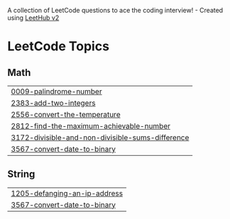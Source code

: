 A collection of LeetCode questions to ace the coding interview! - Created using [LeetHub v2](https://github.com/arunbhardwaj/LeetHub-2.0)
<!---LeetCode Topics Start-->
# LeetCode Topics
## Math
|  |
| ------- |
| [0009-palindrome-number](https://github.com/mnusrat786/Leet-Code/tree/master/0009-palindrome-number) |
| [2383-add-two-integers](https://github.com/mnusrat786/Leet-Code/tree/master/2383-add-two-integers) |
| [2556-convert-the-temperature](https://github.com/mnusrat786/Leet-Code/tree/master/2556-convert-the-temperature) |
| [2812-find-the-maximum-achievable-number](https://github.com/mnusrat786/Leet-Code/tree/master/2812-find-the-maximum-achievable-number) |
| [3172-divisible-and-non-divisible-sums-difference](https://github.com/mnusrat786/Leet-Code/tree/master/3172-divisible-and-non-divisible-sums-difference) |
| [3567-convert-date-to-binary](https://github.com/mnusrat786/Leet-Code/tree/master/3567-convert-date-to-binary) |
## String
|  |
| ------- |
| [1205-defanging-an-ip-address](https://github.com/mnusrat786/Leet-Code/tree/master/1205-defanging-an-ip-address) |
| [3567-convert-date-to-binary](https://github.com/mnusrat786/Leet-Code/tree/master/3567-convert-date-to-binary) |
<!---LeetCode Topics End-->